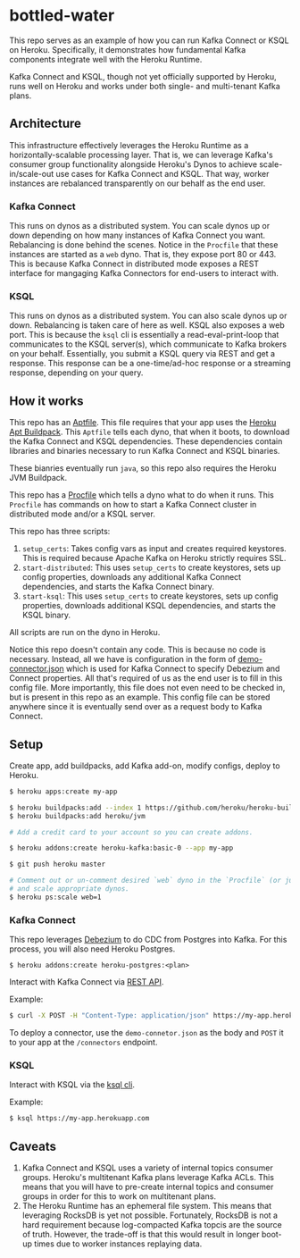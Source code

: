bottled-water
===

This repo serves as an example of how you can run Kafka Connect or KSQL on Heroku.
Specifically, it demonstrates how fundamental Kafka components integrate well with the
Heroku Runtime.

Kafka Connect and KSQL, though not yet officially supported by Heroku, runs well on Heroku 
and works under both single- and multi-tenant Kafka plans.

## Architecture

This infrastructure effectively leverages the Heroku Runtime as a horizontally-scalable
processing layer. That is, we can leverage Kafka's consumer group functionality alongside
Heroku's Dynos to achieve scale-in/scale-out use cases for Kafka Connect and KSQL. That way,
worker instances are rebalanced transparently on our behalf as the end user.

### Kafka Connect

This runs on dynos as a distributed system. You can scale dynos up or down depending on how many
instances of Kafka Connect you want. Rebalancing is done behind the scenes. Notice in the `Procfile`
that these instances are started as a `web` dyno. That is, they expose port 80 or 443. This is because
Kafka Connect in distributed mode exposes a REST interface for mangaging Kafka Connectors for end-users
to interact with.

### KSQL

This runs on dynos as a distributed system. You can also scale dynos up or down. Rebalancing is taken 
care of here as well. KSQL also exposes a web port. This is because the `ksql` cli is essentially a
read-eval-print-loop that communicates to the KSQL server(s), which communicate to Kafka brokers on
your behalf. Essentially, you submit a KSQL query via REST and get a response. This response can be
a one-time/ad-hoc response or a streaming response, depending on your query.

## How it works

This repo has an [Aptfile](https://github.com/jeffchao/bottled-water/blob/master/Aptfile).
This file requires that your app uses the [Heroku Apt Buildpack](https://elements.heroku.com/buildpacks/heroku/heroku-buildpack-apt).
This `Aptfile` tells each dyno, that when it boots, to download the Kafka Connect and KSQL dependencies.
These dependencies contain libraries and binaries necessary to run Kafka Connect and KSQL binaries.

These bianries eventually run `java`, so this repo also requires the Heroku JVM Buildpack.

This repo has a [Procfile](https://github.com/jeffchao/bottled-water/blob/master/Procfile) which tells
a dyno what to do when it runs. This `Procfile` has commands on how to start a Kafka Connect cluster
in distributed mode and/or a KSQL server.

This repo has three scripts:

1. `setup_certs`: Takes config vars as input and creates required keystores. This is required because
Apache Kafka on Heroku strictly requires SSL.
2. `start-distributed`: This uses `setup_certs` to create keystores, sets up config properties, downloads any
additional Kafka Connect dependencies, and starts the Kafka Connect binary.
3. `start-ksql`: This uses `setup_certs` to create keystores, sets up config properties, downloads
additional KSQL dependencies, and starts the KSQL binary.

All scripts are run on the dyno in Heroku.

Notice this repo doesn't contain any code. This is because no code is necessary. Instead, all we have
is configuration in the form of [demo-connector.json](https://github.com/jeffchao/bottled-water/blob/master/demo-connector.json) 
which is used for Kafka Connect to specify Debezium and Connect properties. All that's required of us
as the end user is to fill in this config file. More importantly, this file does not even need to be
checked in, but is present in this repo as an example. This config file can be stored anywhere since
it is eventually send over as a request body to Kafka Connect.

## Setup

Create app, add buildpacks, add Kafka add-on, modify configs, deploy to Heroku.

```sh
$ heroku apps:create my-app

$ heroku buildpacks:add --index 1 https://github.com/heroku/heroku-buildpack-apt
$ heroku buildpacks:add heroku/jvm

# Add a credit card to your account so you can create addons.

$ heroku addons:create heroku-kafka:basic-0 --app my-app

$ git push heroku master

# Comment out or un-comment desired `web` dyno in the `Procfile` (or just deploy to separate apps)
# and scale appropriate dynos.
$ heroku ps:scale web=1
```

### Kafka Connect

This repo leverages [Debezium](https://debezium.io/) to do CDC from Postgres into Kafka. For this process, 
you will also need Heroku Postgres.

```
$ heroku addons:create heroku-postgres:<plan>
```

Interact with Kafka Connect via [REST API](https://docs.confluent.io/current/connect/references/restapi.html).

Example:

```sh
$ curl -X POST -H "Content-Type: application/json" https://my-app.herokuapp.com/connectors
```

To deploy a connector, use the `demo-connetor.json` as the body and `POST` it to your app at the `/connectors` endpoint.

### KSQL

Interact with KSQL via the [ksql cli](https://docs.confluent.io/current/ksql/docs/installation/cli-config.html).

Example:

```sh
$ ksql https://my-app.herokuapp.com
```

## Caveats

1. Kafka Connect and KSQL uses a variety of internal topics consumer groups. Heroku's
multitenant Kafka plans leverage Kafka ACLs. This means that you will have to
pre-create internal topics and consumer groups in order for this to work on multitenant plans.
2. The Heroku Runtime has an ephemeral file system. This means that leveraging RocksDB is yet not possible.
Fortunately, RocksDB is not a hard requirement because log-compacted Kafka topcis are the source of truth.
However, the trade-off is that this would result in longer boot-up times due to worker instances replaying data.
